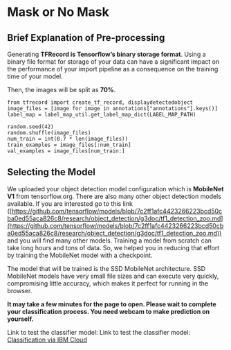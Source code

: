 # Mask or No Mask

## Brief Explanation of Pre-processing

Generating **TFRecord is Tensorflow’s binary storage format**. Using a binary file format for storage of your data can have a significant impact on the performance of your import pipeline as a consequence on the training time of your model. 

Then, the images will be split as **70%**.

    from tfrecord import create_tf_record, displaydetectedobject
	image_files = [image for image in annotations["annotations"].keys()]
	label_map = label_map_util.get_label_map_dict(LABEL_MAP_PATH)
    
    random.seed(42)
    random.shuffle(image_files)
    num_train = int(0.7 * len(image_files))
    train_examples = image_files[:num_train]
    val_examples = image_files[num_train:]

## Selecting the Model

We uploaded your object detection model configuration which is **MobileNet V1** from tensorflow.org. There are also many other object detection models available. If you are interested go to this link ([https://github.com/tensorflow/models/blob/7c2ff1afc4423266223bcd50cba0ed55aca826c8/research/object_detection/g3doc/tf1_detection_zoo.md](https://github.com/tensorflow/models/blob/7c2ff1afc4423266223bcd50cba0ed55aca826c8/research/object_detection/g3doc/tf1_detection_zoo.md)) and you will find many other models. Training a model from scratch can take long hours and tons of data. So, we helped you in reducing that effort by training the MobileNet model with a checkpoint.

The model that will be trained is the SSD MobileNet architecture. SSD MobileNet models have very small file sizes and can execute very quickly, compromising little accuracy, which makes it perfect for running in the browser.

**It may take a few minutes for the page to open. Please wait to complete your classification process. You need webcam to make prediction on yourself.**

Link to test the classifier model: Link to test the classifier model: <a href="https://mark-or-no-mask-demo-625af0f8856925f4b8ebd897.mr4ngdkhlwg.eu-gb.codeengine.appdomain.cloud/" target="_blank">Classification via IBM Cloud</a>
